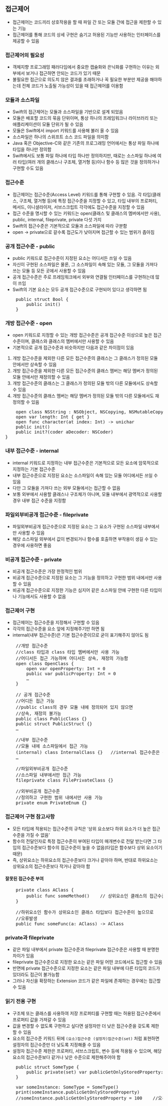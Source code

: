 ## 접근제어
* 접근제어는 코드끼리 상호작용을 할 때 파일 간 또는 모듈 간에 접근을 제한할 수 있는 기능
* 접근제어를 통해 코드의 상세 구현은 숨기고 허용된 기능만 사용하는 인터페이스를 제공할 수 있음

### 접근제어의 필요성
* 객체지향 프로그래밍 패러다임에서 중요한 캡슐화와 은닉화를 구현하는 이유는 외부에서 보거나 접근하면 안되는 코드가 있기 때문
* 불필요한 접근으로 의도치 않은 결과를 초래하거나 꼭 필요한 부분만 제공을 해야하는데 전체 코드가 노출될 가능성이 있을 때 접근제어를 이용함

### 모듈과 소스파일
* Swift의 접근제어는 모듈과 소스파일을 기반으로 설계 되었음
* 모듈은 배포할 코드의 묶음 단위이며, 통상 하나의 프레임워크나 라이브러리 또는 애플리케이션이 모듈 단위가 될 수 있음
* 모듈은 Swift에서 import 키워드를 사용해 불러 올 수 있음
* 소스파일은 하나의 스위프트 소스 코드 파일을 의미함
* Java 혹은 Objective-C와 같은 기존의 프로그래밍 언어에서는 통상 파일 하나에 타입을 하나만 정의함
* Swift에서도 보통 파일 하나에 타입 하나만 정의하지만, 때로는 소스파일 하나에 여러 타입(여러 개의 클래스나 구조체, 열거형 등)이나 함수 등 많은 것을 정의하거나 구현할 수도 있음

### 접근수준
* 접근제어는 접근수준(Access Level) 키워드를 통해 구현할 수 있음. 각 타입(클래스, 구조체, 열거형 등)에 특정 접근수준을 지정할 수 있고, 타입 내부의 프로퍼티, 메서드, 이니셜라이저, 서브스크립트 각각에도 접근수준을 지정할 수 있음
* 접근 수준을 명시할 수 있는 키워드는 open(클래스 및 클래스의 멤버에서만 사용), public, internal, fileprivate, private 다섯 가지
* Swift의 접근수준은 기본적으로 모듈과 소스파일에 따라 구분함
* open -> private으로 갈수록 접근도가 낮아지며 접근할 수 있는 범위가 좁아짐

### 공개 접근수준 - public
* public 키워드로 접근수준이 지정된 요소는 어디서든 쓰일 수 있음
* 자신이 구현된 소스파일은 물론, 그 소스파일이 속해 있는 모듈, 그 모듈을 가져다 쓰는 모듈 등 모든 곳에서 사용할 수 있음
* 공개 접근수준은 주로 프레임워크에서 외부와 연결될 인터페이스를 구현하는데 많이 쓰임
* Swift의 기본 요소는 모두 공개 접근수준으로 구현되어 있다고 생각하면 됨
<pre>
	public struct Bool {
		public init()
	}
</pre>

### 개방 접근수준 - open
* open 키워드로 지정할 수 있는 개방 접근수준은 공개 접근수준 이상으로 높은 접근수준이며, 클래스와 클래스의 멤버에서만 사용할 수 있음
* 기본적으로 공개 접근수준과 비슷하지만 다음과 같은 차이점이 있음
1. 개방 접근수준을 제외한 다른 모든 접근수준의 클래스는 그 클래스가 정의된 모듈 안에서만 상속할 수 있음
2. 개방 접근수준을 제외한 다른 모든 접근수준의 클래스 멤버는 해당 멤버가 정의된 모듈 안에서만 재정의할 수 있음
3. 개방 접근수준의 클래스는 그 클래스가 정의된 모듈 밖의 다른 모듈에서도 상속할 수 있음
4. 개방 접근수준의 클래스 멤버는 해당 멤버가 정의된 모듈 밖의 다른 모듈에서도 재정의할 수 있음
<pre>
	open class NSString : NSObject, NSCopying, NSMutableCopying, NSSecureCoding {
	open var length: Int { get }
	open func character(at index: Int) -> unichar
	public init()
	public init?(coder aDecoder: NSCoder)
}
</pre>

### 내부 접근수준 - internal
* internal 키워드로 지정하는 내부 접근수준은 기본적으로 모든 요소에 암묵적으로 지정하는 기본 접근수준
* 내부 접근수준으로 지정된 요소는 소스파일이 속해 있는 모듈 어디에서든 쓰일 수 있음
* 다만 그 모듈을 가져다 쓰는 외부 모듈에서는 접근할 수 없음
* 보통 외부에서 사용할 클래스나 구조체가 아니며, 모듈 내부에서 광역적으로 사용할 경우 내부 접근 수준을 지정함

### 파일외부비공개 접근수준 - fileprivate
* 파일외부비공개 접근수준으로 지정된 요소는 그 요소가 구현된 소스파일 내부에서만 사용할 수 있음
* 해당 소스파일 외부에서 값이 변경되거나 함수를 호출하면 부작용이 생길 수 있는 경우에 사용하면 좋음

### 비공개 접근수준 - private
* 비공개 접근수준은 가장 한정적인 범위
* 비공개 접근수준으로 지정된 요소는 그 기능을 정의하고 구현한 범위 내에서만 사용할 수 있음
* 비공개 접근수준으로 지정한 기능은 심지어 같은 소스파일 안에 구현한 다른 타입이나 기능에서도 사용할 수 없음

### 접근제어 구현
* 접근제어는 접근수준을 지정해서 구현할 수 있음
* 각각의 접근수준을 요소 앞에 지정해주기만 하면 됨
* internal(내부 접근수준)은 기본 접근수준이므로 굳이 표기해주지 않아도 됨
<pre>
	//개방 접근수준
	//class 타입과 class 타입 멤버에서만 사용 가능
	//어디서든 접근 가능하며 어디서든 상속, 재정의 가능함
	open class OpenClass {
		open var openProperty: Int = 0
		public var publicProperty: Int = 0
		…
	}
	
	// 공개 접근수준
	//어디든 접근 가능
	//public class의 경우 모듈 내에 정의되어 있지 않으면
	//상속, 재정의 불가능
	public class PublicClass {}	
	public struct PublicStruct {}
	…
	
	//내부 접근수준
	//모듈 내에 소스파일에서 접근 가능
	(internal) class InternalClass {}	//internal 접근수준은 생략 가능
	…

	//파일외부비공개 접근수준
	//소스파일 내부에서만 접근 가능
	fileprivate class FilePrivateClass {}

	//외부비공개 접근수준
	//정의하고 구현한 범위 내에서만 사용 가능
	private enum PrivateEnum {}
</pre>

### 접근제어 구현 참고사항
* 모든 타입에 적용되는 접근수준의 규칙은 ‘상위 요소보다 하위 요소가 더 높은 접근수준을 가질 수 없음’
* 함수의 전달인자로 특정 접근수준이 부여된 타입이 매개변수로 전달 받는다면 그 타입의 접근수준보다 함수의 접근수준이 높을 수 없음(타입은 함수보다 상위 요소이기 때문)
* 즉, 상위요소는 하위요소의 접근수준보다 크거나 같아야 하며, 반대로 하위요소는 상위요소의 접근수준보다 작거나 같아야 함

#### 잘못된 접근수준 부여
<pre>
	private class AClass {
		public func someMethod()	// 상위요소인 클래스의 접근수준이 더 낮기 때문에 하위요소인 메서드의 접근수준이 높을 수 없음, 따라서 해당 메서드의 접근수준도 비공개 접근수준으로 취급됨
	}
	
	//하위요소인 함수가 상위요소인 클래스 타입보다 접근수준이 높으므로
	//오류발생
	public func someFunc(a: AClass) -> AClass
</pre>

### private과 fileprivate
* 같은 파일 내부에서 private 접근수준과 fileprivate 접근수준은 사용할 때 분명한 차이가 있음
* fileprivate 접근수준으로 지정한 요소는 같은 파일 어떤 코드에서도 접근할 수 있음
* 반면에 private 접근수준으로 지정한 요소는 같은 파일 내부에 다른 타입의 코드가 있더라도 접근이 불가능함
* 그러나 자신을 확장하는 Extension 코드가 같은 파일에 존재하는 경우에는 접근할 수 있음

### 읽기 전용 구현
* 구조체 또는 클래스를 사용하여 저장 프로퍼티를 구현할 때는 허용된 접근수준에서 프로퍼티 값을 가져갈 수 있음
* 값을 변경할 수 없도록 구현하고 싶다면 설정자만 더 낮은 접근수준을 갖도록 제한할 수 있음
* 요소의 접근수준 키워드 뒤에 `(요소)접근수준 (설정자)접근수준(set)` 처럼 표현하면 설정자의 접근수준만 더 낮도록 지정해줄 수 있음
* 설정자 접근수준 제한은 프로퍼티, 서브스크립트, 변수 등에 적용될 수 있으며, 해당 요소의 접근수준보다 같거나 낮은 수준으로 제한해주어야 함

<pre>
	public struct SomeType {
		public private(set) var publicGetOnlyStoredProperty: Int = 0
	}

	var someInstance: SomeType = SomeType()
	print(someInstance.publicGetOnlyStoredProperty)
	//someInstance.publicGetOnlyStoredProperty = 100	//오류 발생
</pre>
